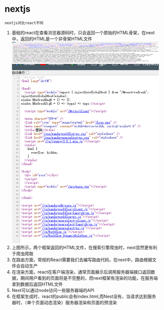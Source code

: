 # nextjs

`nextjs对比react不同`

1. 基础的react在查看浏览器源码时，只会返回一个原始的HTML骨架，在next中，返回的HTML是一个非骨架HTML文件
   ![image-20240731143526603](./img/image-20240731143526603.png)![image-20240731143509996](./img/image-20240731143509996.png)
2. 上图所示，两个框架返回的HTML文件，在搜索引擎爬虫时，next显然更有利于爬虫爬取
3. 在路由方面，常规的React需要我们去编写路由代码，在next中，路由根据文件会自动生产
4. 在渲染方面，react在客户端渲染，通常页面展示后调用服务器端接口返回数据，期间用户看到的页面将是不完整的，而next框架有渲染的功能，在服务端拿到数据后返回HTML文件
5. Next可以通过node访问一些服务器端的API
6. 在框架生成时，react的public会有index.html,而Nest没有，当请求达到服务器时，（单个页面动态渲染）服务器渲染和页面的预渲染
